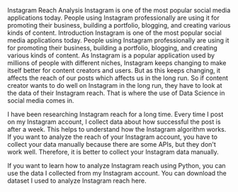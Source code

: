 Instagram Reach Analysis
Instagram is one of the most popular social media applications today. People using Instagram professionally are using it for promoting their business, building a portfolio, blogging, and creating various kinds of content.
Introduction
Instagram is one of the most popular social media applications today. People using Instagram professionally are using it for promoting their business, building a portfolio, blogging, and creating various kinds of content. As Instagram is a popular application used by millions of people with different niches, Instagram keeps changing to make itself better for content creators and users. But as this keeps changing, it affects the reach of our posts which affects us in the long run. So if content creator wants to do well on Instagram in the long run, they have to look at the data of their Instagram reach. That is where the use of Data Science in social media comes in.

I have been researching Instagram reach for a long time. Every time I post on my Instagram account, I collect data about how successful the post is after a week. This helps to understand how the Instagram algorithm works. If you want to analyze the reach of your Instagram account, you have to collect your data manually because there are some APIs, but they don't work well. Therefore, it is better to collect your Instagram data manually.

If you want to learn how to analyze Instagram reach using Python, you can use the data I collected from my Instagram account. You can download the dataset I used to analyze Instagram reach here.
